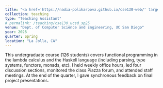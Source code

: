 ```yaml
---
title: "<a href='https://nadia-polikarpova.github.io/cse130-web/' target='_blank'>CSE 130: Programming Languages</a>"
collection: teaching
type: "Teaching Assistant"
# permalink: /teaching/cse130_ucsd_sp25
venue: "Dept. of Computer Science and Engineering, UC San Diego"
year: 2025
quarter: Spring
location: "La Jolla, CA"
---
```


This undergraduate course (126 students) covers functional programming in the lambda calculus and the Haskell language (including parsing, type systems, functors, monads, etc). I held weekly office hours, led four discussion sections, monitored the class Piazza forum, and attended staff meetings. At the end of the quarter, I gave synchronous feedback on final project presentations.